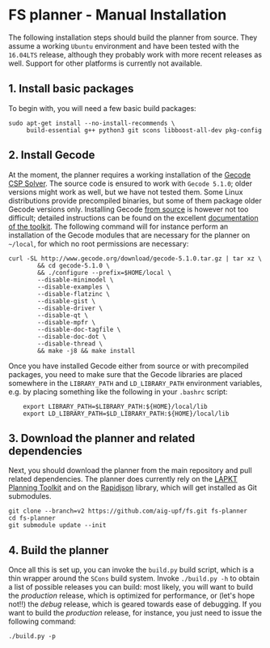 
FS planner - Manual Installation
=================================

The following installation steps should build the planner from source. They assume a working
`Ubuntu` environment and have been tested with the `16.04LTS` release, although they probably work with 
more recent releases as well. Support for other platforms is currently not available.


## 1. Install basic packages

To begin with, you will need a few basic build packages:

```
sudo apt-get install --no-install-recommends \
     build-essential g++ python3 git scons libboost-all-dev pkg-config
```


## 2. Install Gecode

At the moment, the planner requires a working installation of the [Gecode CSP Solver](http://www.gecode.org/).
The source code is ensured to work with `Gecode 5.1.0`; older versions might work as well, but we have not tested
them. Some Linux distributions provide precompiled binaries, but some of them package older Gecode versions only.
Installing Gecode [from source](http://www.gecode.org/download/gecode-5.1.0.tar.gz) is however not too difficult;
detailed instructions can be found on the excellent [documentation of the toolkit](http://www.gecode.org/doc-latest/MPG.pdf).
The following command will for instance perform an installation of the Gecode modules that are necessary for the planner
on `~/local`, for which no root permissions are necessary:

```
curl -SL http://www.gecode.org/download/gecode-5.1.0.tar.gz | tar xz \
        && cd gecode-5.1.0 \
        && ./configure --prefix=$HOME/local \
        --disable-minimodel \
        --disable-examples \
    	--disable-flatzinc \
    	--disable-gist \
    	--disable-driver \
    	--disable-qt \
    	--disable-mpfr \
    	--disable-doc-tagfile \
    	--disable-doc-dot \
    	--disable-thread \
    	&& make -j8 && make install
```


Once you have installed Gecode either from source or with precompiled packages, you need to make sure that the Gecode
libraries are placed somewhere in the `LIBRARY_PATH` and `LD_LIBRARY_PATH` environment variables, e.g. by placing something
like the following in your `.bashrc` script:

```
	export LIBRARY_PATH=$LIBRARY_PATH:${HOME}/local/lib
	export LD_LIBRARY_PATH=$LD_LIBRARY_PATH:${HOME}/local/lib
```

## 3. Download the planner and related dependencies

Next, you should download the planner from the main repository and pull related dependencies.
The planner does currently rely on the [LAPKT Planning Toolkit](http://lapkt.org/) and
on the [Rapidjson](https://github.com/Tencent/rapidjson) library, which will get installed
as Git submodules.

```
git clone --branch=v2 https://github.com/aig-upf/fs.git fs-planner
cd fs-planner
git submodule update --init
```

## 4. Build the planner
Once all this is set up, you can invoke the `build.py` build script, which is a thin wrapper
around the `SCons` build system. Invoke `./build.py -h` to obtain a list of possible
releases you can build: most likely, you will want to build the _production_ release, 
which is optimized for performance, or (let's hope not!!) the _debug_ release, which is geared towards
ease of debugging. If you want to build the _production_ release, for instance, 
you just need to issue the following command:

```shell
./build.py -p
```
